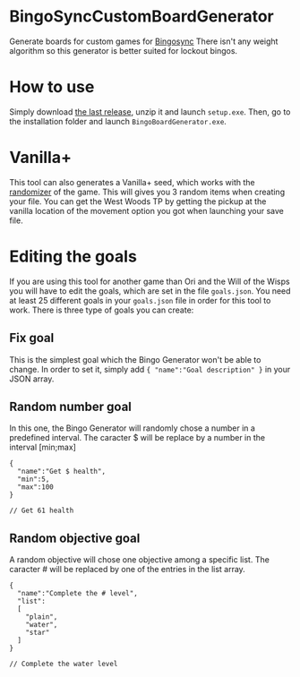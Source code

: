 # BingoSyncCustomBoardGenerator
Generate boards for custom games for [Bingosync](https://bingosync.com/)
There isn't any weight algorithm so this generator is better suited for lockout bingos.

# How to use
Simply download [the last release](https://github.com/Foopyo/BingoSyncCustomBoardGenerator/releases), unzip it and launch `setup.exe`. Then, go to the installation folder and launch `BingoBoardGenerator.exe`.

# Vanilla+
This tool can also generates a Vanilla+ seed, which works with the [randomizer](https://github.com/sparkle-preference/OriWotwRandomizerClient) of the game. This will gives you 3 random items when creating your file. You can get the West Woods TP by getting  the pickup at the vanilla location of the movement option you got when launching your save file.

# Editing the goals
If you are using this tool for another game than Ori and the Will of the Wisps you will have to edit the goals, which are set in the file `goals.json`. You need at least 25 different goals in your `goals.json` file in order for this tool to work.
There is three type of goals you can create:
## Fix goal
This is the simplest goal which the Bingo Generator won't be able to change. In order to set it, simply add `{ "name":"Goal description" }` in your JSON array.
## Random number goal
In this one, the Bingo Generator will randomly chose a number in a predefined interval. The caracter $ will be replace by a number in the interval [min;max]
```
{
  "name":"Get $ health",
  "min":5,
  "max":100
}

// Get 61 health
```
## Random objective goal
A random objective will chose one objective among a specific list. The caracter # will be replaced by one of the entries in the list array.
```
{
  "name":"Complete the # level",
  "list":
  [
    "plain",
    "water",
    "star"
  ]
}

// Complete the water level
```
